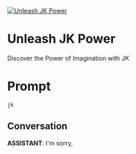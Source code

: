 
[![Unleash JK Power](https://flow-prompt-covers.s3.us-west-1.amazonaws.com/icon/futuristic/futu_1.png)]()
# Unleash JK Power 
Discover the Power of Imagination with JK

# Prompt

```
jk
```

## Conversation

**ASSISTANT**: I'm sorry,


